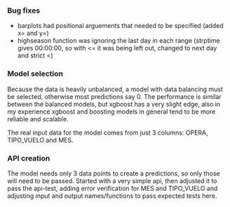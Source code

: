 ### Bug fixes 
- barplots had positional arguements that needed to be specified (added x= and y=)
- highseason function was ignoring the last day in each range (strptime gives 00:00:00, so with <= it was being left out, changed to next day and strict <)

### Model selection
Because the data is heavily unbalanced, a model with data balancing must be selected, otherwise most predictions say 0. The performance is similar between the balanced models, but xgboost has a very slight edge, also in my experience xgboost and boosting models in general tend to be more reliable and scalable.

The real input data for the model comes from just 3 columns: OPERA, TIPO_VUELO and MES.

### API creation
The model needs only 3 data points to create a predictions, so only those will need to be passed. Started with a very simple api, then adjusted it to pass the api-test, adding error verification for MES and TIPO_VUELO and adjusting input and output names/functions to pass expected tests here.